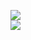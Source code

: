 [![](https://img.shields.io/badge/Made%20With-Github%20Spray-lightgrey.svg?style=for-the-badge&logo=github)](https://github.com/Annihil/github-spray#13338)  
[![](https://i.imgur.com/2DrTn0Z.gif)](https://github.com/Annihil/github-spray)